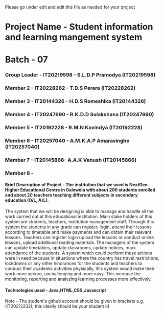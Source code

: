 Please go under edit and edit this file as needed for your project

# Project Name - Student information and learning mangement system
# Batch - 07
### Group Leader - IT20219598 - S.L.D.P Pramodya (IT20219598)
### Member 2 - IT20228262 - T.D.S Perera (IT20228262)
### Member 3 - IT20144326 - H.D.S Romeshika (IT20144326)
### Member 4 - IT20247690 - R.K.D.D Sulakshana (IT20247690)
### Member 5 - IT20192228 - R.M.N Kavindya (IT20192228)
### Member 6 - IT20257040 - A.M.K.A.P Amarasinghe (IT20257040)
### Member 7 - IT20145866- A.A.K Venush (IT20145866)
### Member 8 - 

#### Brief Description of Project - The institution that we used is NextGen Higher Educational Centre in Galewela with about 200 students enrolled and about 20 teachers teaching different subjects in secondary education (O/L, A/L).
The system that we will be designing is able to manage and handle all the work carried out at this educational institution. Main stake holders of this system are students, teachers, institution management staff. Through this system the students in any grade can register, login, attend their lessons according to timetable and make payments and can obtain their relevant lessons. Teachers can register login upload the lessons or conduct online lessons, upload additional reading materials. The managers of the system can update timetables, update classrooms, update notices, mark attendance of the students. A system which could perform these actions were in need because in situations where the country has travel restrictions, lockdowns or any other hindrances for the students and teachers to conduct their academic activities physically, this system would make their work more secure, unchallenging and more easy. This increase the monitoring, reporting and analyzing learning processes more effectively.
 
#### Technologies used - Java,HTML,CSS,Javascript

Note - The student's github account should be given in brackets e.g. (IT20212232), this ideally should be your student id 

